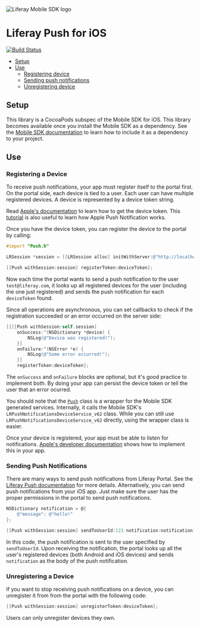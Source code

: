 ![Liferay Mobile SDK logo](https://github.com/liferay/liferay-mobile-sdk/raw/master/logo.png)

# Liferay Push for iOS

[![Build Status](https://travis-ci.org/brunofarache/liferay-push-ios.svg?branch=master)](https://travis-ci.org/brunofarache/liferay-push-ios)

* [Setup](#setup)
* [Use](#use)
	* [Registering device](#registering-a-device)
	* [Sending push notifications](#sending-push-notifications)
	* [Unregistering device](#unregistering-a-device)

## Setup

This library is a CocoaPods subspec of the Mobile SDK for iOS. This library becomes available once you install the Mobile SDK as a dependency. See the [Mobile SDK documentation](https://dev.liferay.com/develop/tutorials/-/knowledge_base/6-2/mobile) to learn how to include it as a dependency to your project.

## Use

### Registering a Device

To receive push notifications, your app must register itself to the portal first. On the portal side, each device is tied to a user. Each user can have multiple registered devices. A device is represented by a device token string.

Read [Apple's documentation](https://developer.apple.com/library/ios/documentation/NetworkingInternet/Conceptual/RemoteNotificationsPG/Chapters/IPhoneOSClientImp.html#//apple_ref/doc/uid/TP40008194-CH103-SW2) to learn how to get the device token. This [tutorial](http://www.raywenderlich.com/32960/apple-push-notification-services-in-ios-6-tutorial-part-1) is also useful to learn how Apple Push Notification works.

Once you have the device token, you can register the device to the portal by calling:

```objective-c
#import "Push.h"

LRSession *session = [[LRSession alloc] initWithServer:@"http://localhost:8080" username:@"test@liferay.com" password:@"test"];

[[Push withSession:session] registerToken:deviceToken];
```

Now each time the portal wants to send a push notification to the user `test@liferay.com`, it looks up all registered devices for the user (including the one just registered) and sends the push notification for each `deviceToken` found.

Since all operations are asynchronous, you can set callbacks to check if the registration succeeded or an error occurred on the server side:

```objective-c
[[[[Push withSession:self.session]
	onSuccess:^(NSDictionary *device) {
		NSLog(@"Device was registered!");
	}]
	onFailure:^(NSError *e) {
		NSLog(@"Some error occurred!");
	}]
	registerToken:deviceToken];
```

The `onSuccess` and `onFailure` blocks are optional, but it's good practice to implement both. By doing your app can persist the device token or tell the user that an error ocurred.

You should note that the [`Push`](Source/Core/Push.m) class is a wrapper for the Mobile SDK generated services. Internally, it calls the Mobile SDK's `LRPushNotificationsDeviceService_v62` class. While you can still use `LRPushNotificationsDeviceService_v62` directly, using the wrapper class is easier.

Once your device is registered, your app must be able to listen for notifications. [Apple's developer documentation](https://developer.apple.com/library/ios/documentation/NetworkingInternet/Conceptual/RemoteNotificationsPG/Chapters/IPhoneOSClientImp.html#//apple_ref/doc/uid/TP40008194-CH103-SW4) shows how to implement this in your app.

### Sending Push Notifications

There are many ways to send push notifications from Liferay Portal. See the [Liferay Push documentation](../README.md) for more details. Alternatively, you can send push notifications from your iOS app. Just make sure the user has the proper permissions in the portal to send push notifications.

```objective-c
NSDictionary notification = @{
    @"message": @"hello!"
};

[[Push withSession:session] sendToUserId:123 notification:notification];
```

In this code, the push notification is sent to the user specified by `sendToUserId`. Upon receiving the notification, the portal looks up all the user's registered devices (both Android and iOS devices) and sends `notification` as the body of the push notification.

### Unregistering a Device

If you want to stop receiving push notifications on a device, you can unregister it from from the portal with the following code:

```objective-c
[[Push withSession:session] unregisterToken:deviceToken];
```
    
Users can only unregister devices they own.
